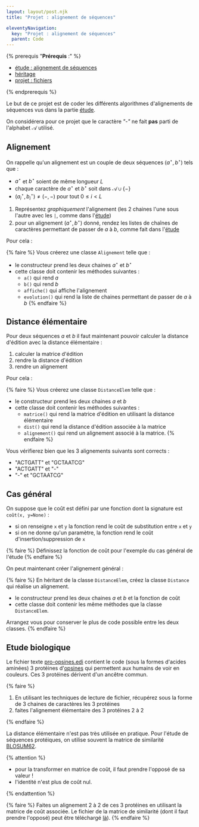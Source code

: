 ```yaml
---
layout: layout/post.njk 
title: "Projet : alignement de séquences"

eleventyNavigation:
  key: "Projet : alignement de séquences"
  parent: Code
---
```


{% prerequis "**Prérequis** :" %}

* [étude : alignement de séquences](../../algorithme/etude-alignement-sequences)
* [héritage](../programmation-objet/héritage)
* [projet : fichiers](../projet-fichiers)

{% endprerequis %}

<!-- début résumé -->

Le but de ce projet est de coder les différents algorithmes d'alignements de séquences vus dans la partie [étude](../../algorithme/etude-alignement-sequences).

On considérera pour ce projet que le caractère *"-"* ne fait **pas** parti de l'alphabet $\mathcal{A}$ utilisé.

## Alignement

On rappelle qu'un alignement est un couple de deux séquences $(a^\star, b^\star)$ tels que :

* $a^\star$ et $b^\star$ soient de même longueur $L$
* chaque caractère de $a^\star$ et $b^\star$ soit dans $\mathcal{A} \cup \{ - \}$
* $(a^\star_i, b^\star_i) \neq (-,-)$ pour tout $0 \leq i < L$

1. Représentez *graphiquement* l'alignement (les 2 chaines l'une sous l'autre avec les `|`, comme dans l'[étude](../../algorithme/etude-alignement-sequences#distance-entre-chaines-))
2. pour un alignement $(a^\star, b^\star)$ donné, rendez les listes de chaînes de caractères permettant de passer de $a$ à $b$, comme fait dans l'[étude](../../algorithme/etude-alignement-sequences#évolution-dune-séquence-en-lautre)

Pour cela :

{% faire %}
Vous créerez une classe `Alignement` telle que :

* le constructeur prend les deux chaines $a^\star$ et $b^\star$
* cette classe doit contenir les méthodes suivantes :
  * `a()` qui rend $a$
  * `b()` qui rend $b$
  * `affiche()` qui affiche l'alignement
  * `evolution()` qui rend la liste de chaines permettant de passer de $a$ à $b$
{% endfaire %}

## Distance élémentaire

Pour deux séquences $a$ et $b$ il faut maintenant pouvoir calculer la distance d'édition avec la distance élémentaire :

1. calculer la matrice d'édition
2. rendre la distance d'édition
3. rendre un alignement

Pour cela :

{% faire %}
Vous créerez une classe `DistanceElem` telle que :

* le constructeur prend les deux chaines $a$ et $b$
* cette classe doit contenir les méthodes suivantes :
  * `matrice()` qui rend la matrice d'édition en utilisant la distance élémentaire
  * `dist()` qui rend la distance d'édition associée à la matrice
  * `alignement()` qui rend un alignement associé à la matrice.
{% endfaire %}

Vous vérifierez bien que les 3 alignements suivants sont corrects :

* "ACTGATT" et "GCTAATCG"
* "ACTGATT" et "-"
* "-" et "GCTAATCG"

## Cas général

On suppose que le coût est défini par une fonction dont la signature est `coût(x, y=None)` :

* si on renseigne `x` et `y` la fonction rend le coût de substitution entre `x` et `y`
* si on ne donne qu'un paramètre, la fonction rend le coût d'insertion/suppression de `x`

{% faire %}
Définissez la fonction de coût pour l'exemple du cas général de l'étude
{% endfaire %}

On peut maintenant créer l'alignement général :

{% faire %}
En héritant de la classe `DistanceElem`, créez la classe `Distance` qui réalise un alignement.

* le constructeur prend les deux chaines $a$ et $b$ et la fonction de coût
* cette classe doit contenir les même méthodes que la classe `DistanceElem`.

Arrangez vous pour conserver le plus de code possible entre les deux classes.
{% endfaire %}

## Etude biologique

Le fichier texte [pro-opsines.edi](./pro-opsines.edi) contient le code (sous la formes d'acides aminées) 3 protéines d'[opsines](https://fr.wikipedia.org/wiki/Opsine) qui permettent aux humains de voir en couleurs. Ces 3 protéines dérivent d'un ancêtre commun.

{% faire %}

1. En utilisant les techniques de lecture de fichier, récupérez sous la forme de 3 chaines de caractères les 3 protéines
2. faites l'alignement élémentaire des 3 protéines 2 à 2

{% endfaire %}

La distance élémentaire n'est pas très utilisée en pratique. Pour l'étude de séquences protéiques, on utilise souvent la matrice de similarité [BLOSUM62](https://en.wikipedia.org/wiki/BLOSUM).

{% attention %}

* pour la transformer en matrice de coût, il faut prendre l'opposé de sa valeur !
* l'identité n'est plus de coût nul.

{% endattention %}

{% faire %}
Faites un alignement 2 à 2 de ces 3 protéines en utilisant la matrice de coût associée. Le fichier de la matrice de similarité (dont il faut prendre l'opposé) peut être téléchargé [là](https://www.ncbi.nlm.nih.gov/Class/FieldGuide/BLOSUM62.txt)).
{% endfaire %}
